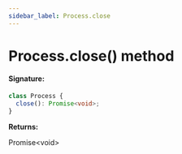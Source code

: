 ```yaml
---
sidebar_label: Process.close
---
```


# Process.close() method

#### Signature:

```typescript
class Process {
  close(): Promise<void>;
}
```

**Returns:**

Promise&lt;void&gt;
